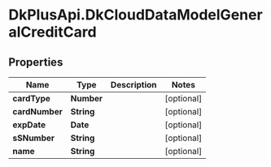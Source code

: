 # DkPlusApi.DkCloudDataModelGeneralCreditCard

## Properties
Name | Type | Description | Notes
------------ | ------------- | ------------- | -------------
**cardType** | **Number** |  | [optional] 
**cardNumber** | **String** |  | [optional] 
**expDate** | **Date** |  | [optional] 
**sSNumber** | **String** |  | [optional] 
**name** | **String** |  | [optional] 


